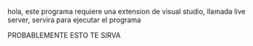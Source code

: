 hola, este programa requiere una extension de visual studio, llamada live server, servira para ejecutar el programa

PROBABLEMENTE ESTO TE SIRVA
